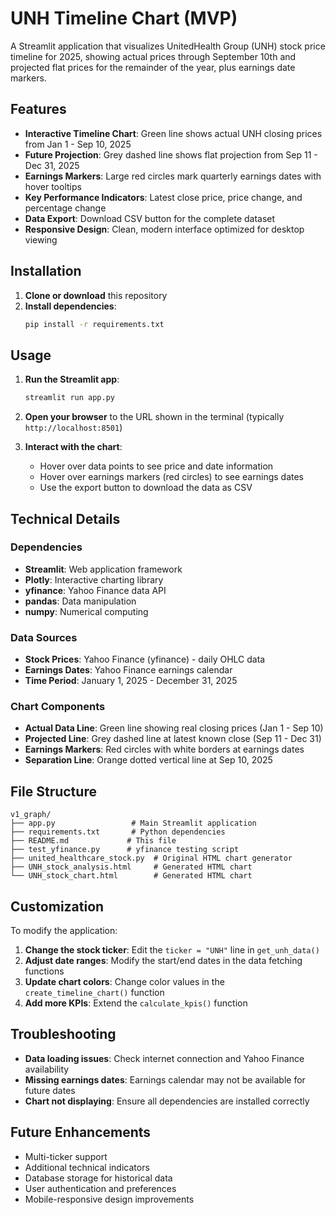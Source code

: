 # UNH Timeline Chart (MVP)

A Streamlit application that visualizes UnitedHealth Group (UNH) stock price timeline for 2025, showing actual prices through September 10th and projected flat prices for the remainder of the year, plus earnings date markers.

## Features

- **Interactive Timeline Chart**: Green line shows actual UNH closing prices from Jan 1 - Sep 10, 2025
- **Future Projection**: Grey dashed line shows flat projection from Sep 11 - Dec 31, 2025
- **Earnings Markers**: Large red circles mark quarterly earnings dates with hover tooltips
- **Key Performance Indicators**: Latest close price, price change, and percentage change
- **Data Export**: Download CSV button for the complete dataset
- **Responsive Design**: Clean, modern interface optimized for desktop viewing

## Installation

1. **Clone or download** this repository
2. **Install dependencies**:
   ```bash
   pip install -r requirements.txt
   ```

## Usage

1. **Run the Streamlit app**:
   ```bash
   streamlit run app.py
   ```

2. **Open your browser** to the URL shown in the terminal (typically `http://localhost:8501`)

3. **Interact with the chart**:
   - Hover over data points to see price and date information
   - Hover over earnings markers (red circles) to see earnings dates
   - Use the export button to download the data as CSV

## Technical Details

### Dependencies
- **Streamlit**: Web application framework
- **Plotly**: Interactive charting library
- **yfinance**: Yahoo Finance data API
- **pandas**: Data manipulation
- **numpy**: Numerical computing

### Data Sources
- **Stock Prices**: Yahoo Finance (yfinance) - daily OHLC data
- **Earnings Dates**: Yahoo Finance earnings calendar
- **Time Period**: January 1, 2025 - December 31, 2025

### Chart Components
- **Actual Data Line**: Green line showing real closing prices (Jan 1 - Sep 10)
- **Projected Line**: Grey dashed line at latest known close (Sep 11 - Dec 31)
- **Earnings Markers**: Red circles with white borders at earnings dates
- **Separation Line**: Orange dotted vertical line at Sep 10, 2025

## File Structure

```
v1_graph/
├── app.py                 # Main Streamlit application
├── requirements.txt       # Python dependencies
├── README.md             # This file
├── test_yfinance.py      # yfinance testing script
├── united_healthcare_stock.py  # Original HTML chart generator
├── UNH_stock_analysis.html     # Generated HTML chart
└── UNH_stock_chart.html        # Generated HTML chart
```

## Customization

To modify the application:

1. **Change the stock ticker**: Edit the `ticker = "UNH"` line in `get_unh_data()`
2. **Adjust date ranges**: Modify the start/end dates in the data fetching functions
3. **Update chart colors**: Change color values in the `create_timeline_chart()` function
4. **Add more KPIs**: Extend the `calculate_kpis()` function

## Troubleshooting

- **Data loading issues**: Check internet connection and Yahoo Finance availability
- **Missing earnings dates**: Earnings calendar may not be available for future dates
- **Chart not displaying**: Ensure all dependencies are installed correctly

## Future Enhancements

- Multi-ticker support
- Additional technical indicators
- Database storage for historical data
- User authentication and preferences
- Mobile-responsive design improvements

